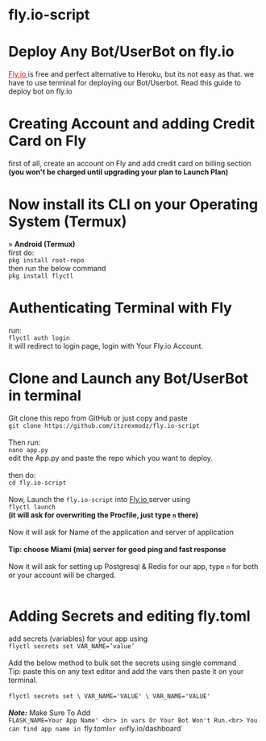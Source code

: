 # fly.io-script

# Deploy Any Bot/UserBot on fly.io

<a style="color:red;" href="https://fly.io/"> Fly.io </a> is free and perfect alternative to Heroku, but its not easy as that. 
we have to use terminal for deploying our Bot/Userbot. 
Read this guide to deploy bot on fly.io

# Creating Account and adding Credit Card on Fly
first of all, create an account on Fly and add credit card on billing section 
<b>(you won't be charged until upgrading your plan to Launch Plan) </b>

# Now install its CLI on your Operating System (Termux)
» <b>Android (Termux)</b><br>
first do:<br>
`pkg install root-repo` <br>
then run the below command <br>
`pkg install flyctl`

# Authenticating Terminal with Fly
run: <br>`flyctl auth login` <br>it will redirect to login page, login with Your Fly.io Account.

# Clone and Launch any Bot/UserBot in terminal
Git clone this repo from GitHub or just copy and paste <br>
`git clone https://github.com/itzrexmodz/fly.io-script` <br><br>
Then run: <br>
`nano app.py` <br> edit the App.py and paste the repo which you want to deploy. <br><br>
then do: <br> `cd fly.io-script` <br><br>
Now, Launch the `fly.io-script` into <a href="https://fly.io"> Fly.io </a> server using <br> `flyctl launch`<br> 
<b>(it will ask for overwriting the Procfile, just type `n` there) </b><br><br>
Now it will ask for Name of the application and server of application<br><br>
<b>Tip: choose Miami (mia) server for good ping and fast response</b><br><br>
Now it will ask for setting up Postgresql & Redis for our app, type `n` for both or your account will be charged.<br><br>
# Adding Secrets and editing fly.toml
add secrets (variables) for your app using<br> `flyctl secrets set VAR_NAME=’value’` <br><br>
Add the below method to bulk set the secrets using single command <br>
Tip: paste this on any text editor and add the vars then paste it on your terminal.<br><br>
`flyctl secrets set \ VAR_NAME='VALUE' \ VAR_NAME='VALUE'` <br><br>
<i><b>Note:</i></b> Make Sure To Add <br>`FLASK_NAME=Your App Name' <br> in vars Or Your Bot Won't Run.<br>
You can find app name in `fly.toml` or on `fly.io/dashboard`
